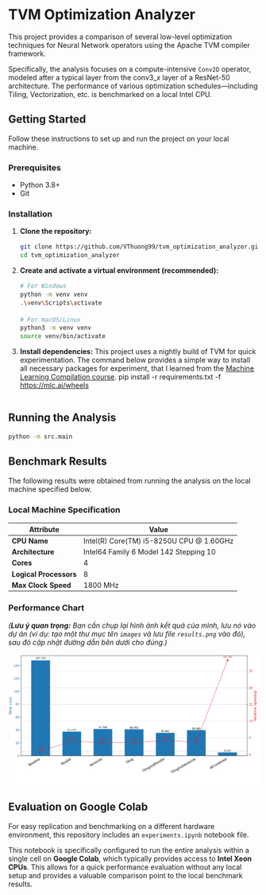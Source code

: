 # TVM Optimization Analyzer

This project provides a comparison of several low-level optimization techniques for Neural Network operators using the Apache TVM compiler framework.

Specifically, the analysis focuses on a compute-intensive `Conv2D` operator, modeled after a typical layer from the conv3_x layer of a ResNet-50 architecture. The performance of various optimization schedules—including Tiling, Vectorization, etc. is benchmarked on a local Intel CPU.

## Getting Started

Follow these instructions to set up and run the project on your local machine.

### Prerequisites

-   Python 3.8+
-   Git

### Installation

1.  **Clone the repository:**
    ```bash
    git clone https://github.com/VThuong99/tvm_optimization_analyzer.git
    cd tvm_optimization_analyzer
    ```

2.  **Create and activate a virtual environment (recommended):**
    ```bash
    # For Windows
    python -m venv venv
    .\venv\Scripts\activate

    # For macOS/Linux
    python3 -m venv venv
    source venv/bin/activate
    ```

3.  **Install dependencies:**
    This project uses a nightly build of TVM for quick experimentation. The command below provides a simple way to install all necessary packages for experiment, that I learned from the [Machine Learning Compilation course](https://mlc-ai.translate.goog/summer22/?_x_tr_sl=en&_x_tr_tl=vi&_x_tr_hl=vi&_x_tr_pto=tc).
    pip install -r requirements.txt -f https://mlc.ai/wheels
    ```

## Running the Analysis

```bash
python -m src.main
```

## Benchmark Results

The following results were obtained from running the analysis on the local machine specified below.

### Local Machine Specification

| Attribute               | Value                                         |
| ----------------------- | --------------------------------------------- |
| **CPU Name**            | Intel(R) Core(TM) i5-8250U CPU @ 1.60GHz        |
| **Architecture**        | Intel64 Family 6 Model 142 Stepping 10        |
| **Cores**               | 4                                             |
| **Logical Processors**  | 8                                             |
| **Max Clock Speed**     | 1800 MHz                                      |

### Performance Chart

*(**Lưu ý quan trọng:** Bạn cần chụp lại hình ảnh kết quả của mình, lưu nó vào dự án (ví dụ: tạo một thư mục tên `images` và lưu file `results.png` vào đó), sau đó cập nhật đường dẫn bên dưới cho đúng.)*

![Performance Chart](./images/result.png)

## Evaluation on Google Colab

For easy replication and benchmarking on a different hardware environment, this repository includes an `experiments.ipynb` notebook file.

This notebook is specifically configured to run the entire analysis within a single cell on **Google Colab**, which typically provides access to **Intel Xeon CPUs**. This allows for a quick performance evaluation without any local setup and provides a valuable comparison point to the local benchmark results.
